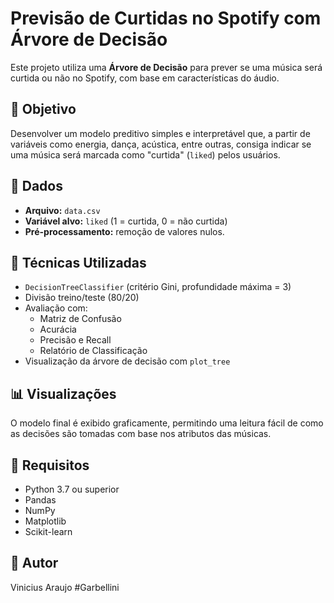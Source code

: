 # Previsão de Curtidas no Spotify com Árvore de Decisão

Este projeto utiliza uma **Árvore de Decisão** para prever se uma música será curtida ou não no Spotify, com base em características do áudio.

## 📌 Objetivo
Desenvolver um modelo preditivo simples e interpretável que, a partir de variáveis como energia, dança, acústica, entre outras, consiga indicar se uma música será marcada como "curtida" (`liked`) pelos usuários.

## 📂 Dados
- **Arquivo:** `data.csv`
- **Variável alvo:** `liked` (1 = curtida, 0 = não curtida)
- **Pré-processamento:** remoção de valores nulos.

## 🧠 Técnicas Utilizadas
- `DecisionTreeClassifier` (critério Gini, profundidade máxima = 3)
- Divisão treino/teste (80/20)
- Avaliação com:
  - Matriz de Confusão
  - Acurácia
  - Precisão e Recall
  - Relatório de Classificação
- Visualização da árvore de decisão com `plot_tree`

## 📊 Visualizações
O modelo final é exibido graficamente, permitindo uma leitura fácil de como as decisões são tomadas com base nos atributos das músicas.

## 📎 Requisitos
- Python 3.7 ou superior
- Pandas
- NumPy
- Matplotlib
- Scikit-learn

## 👤 Autor
Vinicius Araujo
#Garbellini
